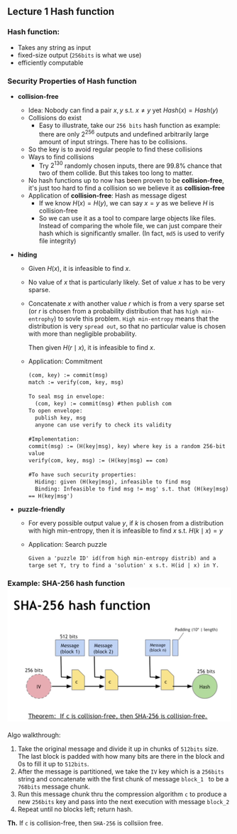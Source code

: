 ## Lecture 1 Hash function

### Hash function:

- Takes any string as input
- fixed-size output (`256bits` is what we use)
- efficiently computable
### Security Properties of Hash function
- **collision-free**
    - Idea: Nobody can find a pair $x,y$ s.t. $x \neq y$ yet $Hash(x) = Hash(y)$
    - Collisions do exist
      - Easy to illustrate, take our `256 bits` hash function as example: there are only $2^{256}$ outputs and undefined arbitrarily large amount of input strings. There has to be collisions.
    - So the key is to avoid regular people to find these collisions
    - Ways to find collisions
      - Try $2^{130}$ randomly chosen inputs, there are $99.8\%$ chance that two of them collide. But this takes too long to matter.
    - No hash functions up to now has been proven to be **collision-free**, it's just too hard to find a collision so we believe it as **collision-free**
    - Application of **collision-free**: Hash as message digest
      - If we know $H(x) = H(y)$, we can say $x=y$ as we believe $H$ is collision-free
      - So we can use it as a tool to compare large objects like files. Instead of comparing the whole file, we can just compare their hash which is significantly smaller. (In fact, `md5` is used to verify file integrity)

- **hiding**

    - Given $H(x)$, it is infeasible to find $x$.

    - No value of $x$ that is particularly likely. Set of value $x$ has to be very sparse. 

    - Concatenate $x$ with another value $r$ which is from a very sparse set (or $r$ is chosen from a probability distribution that has `high min-entrophy`) to sovle this problem. 
      `High min-entropy` means that the distribution is very `spread out`, so that no particular value is chosen with more than negligible probability.

      Then given $H(r \mid x)$, it is infeasible to find $x$.

    - Application: Commitment

      ```
      (com, key) := commit(msg)
      match := verify(com, key, msg)

      To seal msg in envelope:
      	(com, key) := commit(msg) #then publish com
      To open envelope:
      	publish key, msg
      	anyone can use verify to check its validity
      	
      #Implementation:
      commit(msg) := (H(key|msg), key) where key is a random 256-bit value
      verify(com, key, msg) := (H(key|msg) == com)

      #To have such security properties:
      	Hiding: given (H(key|msg), infeasible to find msg
      	Binding: Infeasible to find msg != msg' s.t. that (H(key|msg) == H(key|msg')
      ```

- **puzzle-friendly**

    - For every possible output value $y$, if $k$ is chosen from a distribution with high min-entropy, then it is infeasible to find $x$ s.t. $H(k\mid x) = y$

    - Application: Search puzzle

      ``` 
      Given a 'puzzle ID' id(from high min-entropy distrib) and a targe set Y, try to find a 'solution' x s.t. H(id | x) in Y.
      ```

### Example: SHA-256 hash function![sha-256](sha-256.png)

Algo walkthrough:

1. Take the original message and divide it up in chunks of `512bits​` size. The last block is padded with how many bits are there in the block and 0s to fill it up to `512bits​`.
2. After the message is partitioned, we take the `IV` key which is a `256bits` string and concatenate with the first chunk of message `block_1 ` to be a `768bits` message chunk.
3. Run this message chunk thru the compression algorithm `c` to produce a new `256bits` key and pass into the next execution with message `block_2`
4. Repeat until no blocks left; return hash.

**Th.** If `c` is collision-free, then `SHA-256` is collsiion free.